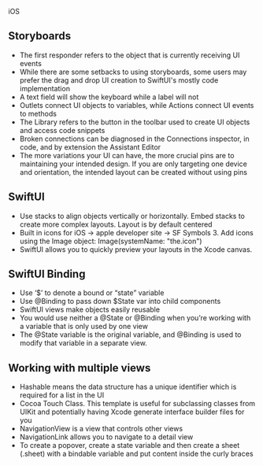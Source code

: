 iOS

## Storyboards
- The first responder refers to the object that is currently receiving UI events
- While there are some setbacks to using storyboards, some users may prefer the drag and drop UI creation to SwiftUI's mostly code implementation
- A text field will show the keyboard while a label will not
- Outlets connect UI objects to variables, while Actions connect UI events to methods
- The Library refers to the button in the toolbar used to create UI objects and access code snippets
- Broken connections can be diagnosed in the Connections inspector, in code, and by extension the Assistant Editor
- The more variations your UI can have, the more crucial pins are to maintaining your intended design. If you are only targeting one device and orientation, the intended layout can be created without using pins

## SwiftUI
- Use stacks to align objects vertically or horizontally. Embed stacks to create more complex layouts. Layout is by default centered
- Built in icons for iOS -> apple developer site -> SF Symbols 3. Add icons using the Image object: Image(systemName: "the.icon")
- SwiftUI allows you to quickly preview your layouts in the Xcode canvas.

## SwiftUI Binding
- Use ‘$’ to denote a bound or “state” variable
- Use @Binding to pass down $State var into child components
- SwiftUI views make objects easily reusable
- You would use neither a @State or @Binding when you’re working with a variable that is only used by one view
- The @State variable is the original variable, and @Binding is used to modify that variable in a separate view.


## Working with multiple views
- Hashable means the data structure has a unique identifier which is required for a list in the UI
- Cocoa Touch Class. This template is useful for subclassing classes from UIKit and potentially having Xcode generate interface builder files for you
- NavigationView is a view that controls other views
- NavigationLink allows you to navigate to a detail view
- To create a popover, create a state variable and then create a sheet (.sheet) with a bindable variable and put content inside the curly braces